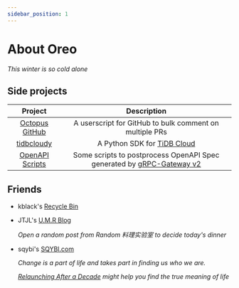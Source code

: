 ```yaml
---
sidebar_position: 1
---
```


# About Oreo

*This winter is so cold alone*

## Side projects

| Project |                                                       Description                                                       |
| :---: |:-----------------------------------------------------------------------------------------------------------------------:|
| [Octopus GitHub](https://github.com/Oreoxmt/octopus-github) |                                 A userscript for GitHub to bulk comment on multiple PRs                                 |
| [tidbcloudy](https://github.com/Oreoxmt/tidbcloudy) |                                  A Python SDK for [TiDB Cloud](https://tidbcloud.com)                                   |
| [OpenAPI Scripts](https://github.com/Oreoxmt/openapi-scripts) | Some scripts to postprocess OpenAPI Spec generated by [gRPC-Gateway v2](https://grpc-ecosystem.github.io/grpc-gateway/) |

## Friends

- kblack's [Recycle Bin](https://blog.i64d.com)
- JTJL's [U.M.R Blog](https://jtjl.github.io)

  _Open a random post from Random 料理实验室 to decide today's dinner_

- sqybi's [SQYBI.com](https://sqybi.com)

  _Change is a part of life and takes part in finding us who we are._

  _[Relaunching After a Decade](https://sqybi.com/en-US/blog/sqybi-com-relaunching-after-a-decade/) might help you find the true meaning of life_
